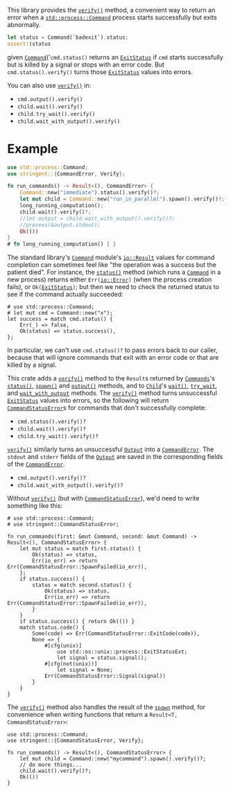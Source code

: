 This library provides the [`verify()`][verify] method, a convenient way to
return an error when a [`std::process::Command`][Command] process starts
successfully but exits abnormally.

```rust
let status = Command(`badexit`).status;
assert!(status
```
given [`Command`][Command]('`cmd.status()` returns an [`ExitStatus`][ExitStatus] if `cmd` starts successfully but is killed by a signal or stops with an error code. But `cmd.status().verify()` turns those [`ExitStatus`][ExitStatus] values into errors.

You can also use [`verify()`][verify] in:

* `cmd.output().verify()`
* `child.wait().verify()`
* `child.try_wait().verify()`
* `child.wait_with_output().verify()`

[Command]: https://doc.rust-lang.org/std/process/struct.Command.html
[status]: https://doc.rust-lang.org/std/process/struct.Command.html#method.status
[spawn]: https://doc.rust-lang.org/std/process/struct.Command.html#method.spawn
[output]: https://doc.rust-lang.org/std/process/struct.Command.html#method.output
[Child]: https://doc.rust-lang.org/std/process/struct.Child.html
[wait]: https://doc.rust-lang.org/std/process/struct.Child.html#method.wait
[try_wait]: https://doc.rust-lang.org/std/process/struct.Child.html#method.try_wait
[wait_with_output]: https://doc.rust-lang.org/std/process/struct.Child.html#method.wait_with_output
[ioError]: https://doc.rust-lang.org/std/io/type.Error.html
[ioResult]: https://doc.rust-lang.org/std/io/type.Result.html
[ExitStatus]: https://doc.rust-lang.org/std/process/struct.ExitStatus.html
[Output]: https://doc.rust-lang.org/std/process/struct.Output.html
[verify]: trait.Verify.html#tymethod.verify
[CommandStatusError]: enum.CommandStatusError.html
[CommandError]: struct.CommandError.html

# Example

```rust
use std::process::Command;
use stringent::{CommandError, Verify};

fn run_commands() -> Result<(), CommandError> {
    Command::new("immediate").status().verify()?;
    let mut child = Command::new("run_in_parallel").spawn().verify()?;
    long_running_computation();
    child.wait().verify()?;
    //let output = child.wait_with_output().verify()?;
    //process(&output.stdout);
    Ok(())
}
# fn long_running_computation() { }
```

The standard library's [`Command`][Command] module's [`io::Result`][ioResult]
values for command completion can sometimes feel like "the operation was a
success but the patient died". For instance, the [`status()`][status]
method (which runs a [`Command`][Command] in a new process) returns either
`Err(`[`io::Error`][ioError]`)` (when the process creation fails), or
`Ok(`[`ExitStatus`][ExitStatus]`)`; but then we need to check the returned
status to see if the command actually succeeded:

```no_run
# use std::process::Command;
# let mut cmd = Command::new("x");
let success = match cmd.status() {
    Err(_) => false,
    Ok(status) => status.success(),
};
```
In particular, we can't use `cmd.status()?` to pass errors back to our
caller, because that will ignore commands that exit with an error code or
that are killed by a signal.

This crate adds a [`verify()`][verify] method to the `Result`s returned by
[`Commands`][Command]'s [`status()`][status], [`spawn()`][spawn] and [`output()`][output]
methods, and to [`Child`][Child]'s [`wait()`][wait], [`try_wait`][try_wait], and
[`wait_with_output`][wait_with_output] methods. The [`verify()`][verify] method turns
unsuccessful [`ExitStatus`][ExitStatus] values into errors, so the following will return
[`CommandStatusError`][CommandStatusError]s for commands that don't successfully complete:
* `cmd.status().verify()?`
* `child.wait().verify()?`
* `child.try_wait().verify()?`

[`verify()`][verify] similarly turns an unsuccessful [`Output`][Output] into a
[`CommandError`][CommandError].  The `stdout` and `stderr` fields of the
[`Output`][Output] are saved in the corresponding fields of the
[`CommandError`][CommandError].
* `cmd.output().verify()?`
* `child.wait_with_output().verify()?`

Without [`verify()`][verify] (but with [`CommandStatusError`][CommandStatusError]), we'd need to
write something like this:

```no_run
# use std::process::Command;
# use stringent::CommandStatusError;

fn run_commands(first: &mut Command, second: &mut Command) -> Result<(), CommandStatusError> {
    let mut status = match first.status() {
        Ok(status) => status,
        Err(io_err) => return Err(CommandStatusError::SpawnFailed(io_err)),
    };
    if status.success() {
        status = match second.status() {
            Ok(status) => status,
            Err(io_err) => return Err(CommandStatusError::SpawnFailed(io_err)),
        }
    }
    if status.success() { return Ok(()) }
    match status.code() {
        Some(code) => Err(CommandStatusError::ExitCode(code)),
        None => {
            #[cfg(unix)]
                use std::os::unix::process::ExitStatusExt;
                let signal = status.signal();
            #[cfg(not(unix))]
                let signal = None;
            Err(CommandStatusError::Signal(signal))
        }
    }
}
```
The [`verify()`][verify] method also handles the result of the [`spawn`][spawn] method,
for convenience when writing functions that return a `Result<T, CommandStatusError>`:

```no_run
use std::process::Command;
use stringent::{CommandStatusError, Verify};

fn run_commands() -> Result<(), CommandStatusError> {
    let mut child = Command::new("mycommand").spawn().verify()?;
    // do more things...
    child.wait().verify()?;
    Ok(())
}
```
